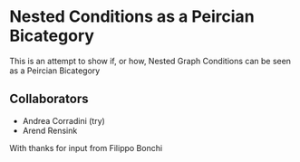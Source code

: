 # Nested Conditions as a Peircian Bicategory

This is an attempt to show if, or how, Nested Graph Conditions can be seen as a Peircian Bicategory

## Collaborators

- Andrea Corradini (try)
- Arend Rensink

With thanks for input from Filippo Bonchi
